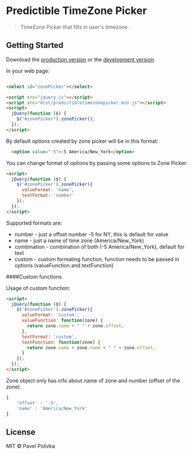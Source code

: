 # Predictible TimeZone Picker

> TimeZone Picker that fills in user's timezone.


## Getting Started

Download the [production version][min] or the [development version][max].

[min]: https://raw.githubusercontent.com/PavlikPolivka/Predictible-Timezone-Picker/master/dist/jquery.predictibletimezonepicker.min.js
[max]: https://raw.githubusercontent.com/PavlikPolivka/Predictible-Timezone-Picker/master/dist/jquery.predictibletimezonepicker.js

In your web page:

```html

<select id="zonePicker"></select>

<script src="jquery.js"></script>
<script src="dist/predictibletimezonepicker.min.js"></script>
<script>
  jQuery(function ($) {
    $("#zonePicker").zonePicker();
  });
</script>
```

By default options created by zone picker will be in this format:

```html
  <option value="-5">-5 America/New_York</option>
```

You can change format of options by passing some options to Zone Picker:

```html
<script>
  jQuery(function ($) {
    $('#zonePicker').zonePicker({
      valueFormat: 'name',
      textFormat: 'number'
    });
  });
</script>
```

Supported formats are:
- number - just a offset number -5 for NY, this is default for value
- name - just a name of time zone (America/New_York)
- combination - combination of both (-5 America/New_York), default for text
- custom - custom formating function, function needs to be passed in options (valueFunction and textFunction)

####Custom functions

Usage of custom function:

```html
<script>
  jQuery(function ($) {
    $('#zonePicker').zonePicker({
      valueFormat: 'custom',
      valueFunction: function(zone) {
      	return zone.name + " " + zone.offset;
      },
      textFormat: 'custom',
      textFunction: function(zone) {
      	return zone.name + zone.name + " " + zone.offset;
      }
    });
  });
</script>
```

Zone object only has info about name of zone and number (offset of the zone).

```javascript
{
	'offset' : '-5',
	'name' : 'America/New_York'
}
```

## License

MIT © Pavel Polivka
